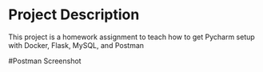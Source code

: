 
# Project Description
This project is a homework assignment to teach how to get Pycharm setup with Docker, Flask, MySQL, and Postman

#Postman Screenshot
